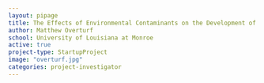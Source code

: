 ```yaml
---
layout: pipage
title: The Effects of Environmental Contaminants on the Development of Neurobehavioral Disorders
author: Matthew Overturf
school: University of Louisiana at Monroe
active: true
project-type: StartupProject
image: "overturf.jpg"
categories: project-investigator
---
```

